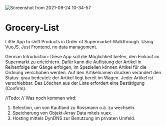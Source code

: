 ![Screenshot from 2021-09-24 10-34-57](https://user-images.githubusercontent.com/86618664/134644605-f3e95e38-ddb8-4296-b7b0-13a7643970d6.png)
# Grocery-List
Little App to shift Products in Order of Supermarket-Walkthrough.
Using VueJS. Just Frontend, no data management.

German Introduction:
Diese App soll die Möglichkeit bieten, den Einkauf im Supermarkt zu erleichtern. Dafür kann die Auflistung der Artikel in Reihenfolge der Gänge erfolgen, im Speziellen können Artikel für die Ordnung verschoben werden.
Auf den Artikelnamen drücken verändert den Status: grau bedeutet: der Artikel liegt bereit im Wagen.
Jeder Artikel ist verschiebbar. Das Löschen aus der Liste erfordert eine Bestätigung (Confirm).

//Todo: // Was noch kommen wird:
1. Selection, um von Kaufland zu Rossmann o.ä. zu wechseln.
2. Speicherung von Objekt-Array Data mitels vuex.
3. Hosting mittels DynDNS zur Benutzung im privaten Umfeld.

